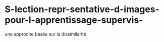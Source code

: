 # S-lection-repr-sentative-d-images-pour-l-apprentissage-supervis-
une approche basée sur la dissimilarité
